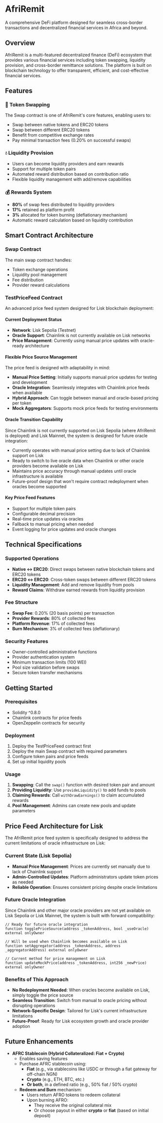 # AfriRemit

A comprehensive DeFi platform designed for seamless cross-border transactions and decentralized financial services in Africa and beyond.

## Overview

AfriRemit is a multi-featured decentralized finance (DeFi) ecosystem that provides various financial services including token swapping, liquidity provision, and cross-border remittance solutions. The platform is built on blockchain technology to offer transparent, efficient, and cost-effective financial services.

## Features

### 🔄 Token Swapping
The Swap contract is one of AfriRemit's core features, enabling users to:
- Swap between native tokens and ERC20 tokens
- Swap between different ERC20 tokens
- Benefit from competitive exchange rates
- Pay minimal transaction fees (0.20% on successful swaps)

### 💧 Liquidity Provision
- Users can become liquidity providers and earn rewards
- Support for multiple token pairs
- Automated reward distribution based on contribution ratio
- Flexible liquidity management with add/remove capabilities

### 💰 Rewards System
- **80%** of swap fees distributed to liquidity providers
- **17%** retained as platform profit
- **3%** allocated for token burning (deflationary mechanism)
- Automatic reward calculation based on liquidity contribution

## Smart Contract Architecture

### Swap Contract
The main swap contract handles:
- Token exchange operations
- Liquidity pool management
- Fee distribution
- Provider reward calculations

### TestPriceFeed Contract
An advanced price feed system designed for Lisk blockchain deployment:

#### Current Deployment Status
- **Network**: Lisk Sepolia (Testnet)
- **Oracle Support**: Chainlink is not currently available on Lisk networks
- **Price Management**: Currently using manual price updates with oracle-ready architecture

#### Flexible Price Source Management
The price feed is designed with adaptability in mind:
- **Manual Price Setting**: Initially supports manual price updates for testing and development
- **Oracle Integration**: Seamlessly integrates with Chainlink price feeds when available
- **Hybrid Approach**: Can toggle between manual and oracle-based pricing per token
- **Mock Aggregators**: Supports mock price feeds for testing environments

#### Oracle Transition Capability
Since Chainlink is not currently supported on Lisk Sepolia (where AfriRemit is deployed) and Lisk Mainnet, the system is designed for future oracle integration:
- Currently operates with manual price setting due to lack of Chainlink support on Lisk
- Ready to switch to live oracle data when Chainlink or other oracle providers become available on Lisk
- Maintains price accuracy through manual updates until oracle infrastructure is available
- Future-proof design that won't require contract redeployment when oracles become supported

#### Key Price Feed Features
- Support for multiple token pairs
- Configurable decimal precision
- Real-time price updates via oracles
- Fallback to manual pricing when needed
- Event logging for price updates and oracle changes

## Technical Specifications

### Supported Operations
- **Native ↔ ERC20**: Direct swaps between native blockchain tokens and ERC20 tokens
- **ERC20 ↔ ERC20**: Cross-token swaps between different ERC20 tokens
- **Liquidity Management**: Add and remove liquidity from pools
- **Reward Claims**: Withdraw earned rewards from liquidity provision

### Fee Structure
- **Swap Fee**: 0.20% (20 basis points) per transaction
- **Provider Rewards**: 80% of collected fees
- **Platform Revenue**: 17% of collected fees
- **Burn Mechanism**: 3% of collected fees (deflationary)

### Security Features
- Owner-controlled administrative functions
- Provider authentication system
- Minimum transaction limits (100 WEI)
- Pool size validation before swaps
- Secure token transfer mechanisms

## Getting Started

### Prerequisites
- Solidity ^0.8.0
- Chainlink contracts for price feeds
- OpenZeppelin contracts for security

### Deployment
1. Deploy the TestPriceFeed contract first
2. Deploy the main Swap contract with required parameters
3. Configure token pairs and price feeds
4. Set up initial liquidity pools

### Usage
1. **Swapping**: Call the `swap()` function with desired token pair and amount
2. **Providing Liquidity**: Use `provideLiquidity()` to add funds to pools
3. **Claiming Rewards**: Call `withDrawEarnings()` to claim accumulated rewards
4. **Pool Management**: Admins can create new pools and update parameters

## Price Feed Architecture for Lisk

The AfriRemit price feed system is specifically designed to address the current limitations of oracle infrastructure on Lisk:

### Current State (Lisk Sepolia)
- **Manual Price Management**: Prices are currently set manually due to lack of Chainlink support
- **Admin-Controlled Updates**: Platform administrators update token prices as needed
- **Reliable Operation**: Ensures consistent pricing despite oracle limitations

### Future Oracle Integration
Since Chainlink and other major oracle providers are not yet available on Lisk Sepolia or Lisk Mainnet, the system is built with forward compatibility:

```solidity
// Ready for future oracle integration
function togglePriceSource(address _tokenAddress, bool _useOracle) external onlyOwner

// Will be used when Chainlink becomes available on Lisk
function setAggregator(address _tokenAddress, address _aggregatorAddress) external onlyOwner

// Current method for price management on Lisk
function updateMockPrice(address _tokenAddress, int256 _newPrice) external onlyOwner
```

### Benefits of This Approach
- **No Redeployment Needed**: When oracles become available on Lisk, simply toggle the price source
- **Seamless Transition**: Switch from manual to oracle pricing without disrupting operations
- **Network-Specific Design**: Tailored for Lisk's current infrastructure limitations
- **Future-Proof**: Ready for Lisk ecosystem growth and oracle provider adoption

## Future Enhancements

- **AFRC Stablecoin (Hybrid Collateralized: Fiat + Crypto)**
  - Enables saving features
  - Purchase AFRC stablecoin using:
    - **Fiat** (e.g., via stablecoins like USDC or through a fiat gateway for off-chain NGN)
    - **Crypto** (e.g., ETH, BTC, etc.)
    - **Or both**, in a defined ratio (e.g., 50% fiat / 50% crypto)
  - **Redeem and Burn** mechanism:
    - Users return AFRO tokens to redeem collateral
    - Upon burning AFRO:
      - They receive the original collateral mix  
      - Or choose payout in either **crypto** or **fiat** (based on initial deposit)






